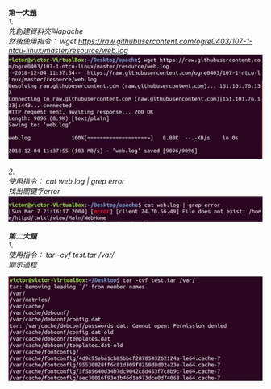 <strong>第一大題</strong><br>
<em>1.<em><br>
先創建資料夾叫apache <br>
然後使用指令： wget https://raw.githubusercontent.com/ogre0403/107-1-ntcu-linux/master/resource/web.log  <br>
![5](2.png)<br>



<em>2.<em><br>
使用指令： cat web.log | grep error <br>
找出關鍵字error <br>
![5](1.png)<br>




<strong>第二大題</strong><br>
<em>1.<em><br>
使用指令： tar -cvf test.tar /var/ <br>
顯示過程 <br>

![5](3.png)<br>


